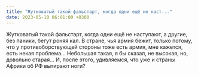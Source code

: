 ```yaml
---
title: "Жутковатый такой фальстарт, когда одни ещё не наст..."
date: 2023-05-10 06:01:00 +0300
---
```


Жутковатый такой фальстарт, когда одни ещё не наступают, а другие, без паники, бегут роняя кал. В стране, чья армия бежит, только потому, что у противоборствующей стороны тоже есть армия, мне кажется, есть некая проблема... Небольшая такая, я бы сказал, не высокая, но, довольно старая...
И, после этого, удивляемся, что уже и страны Африки об РФ вытирают ноги?

